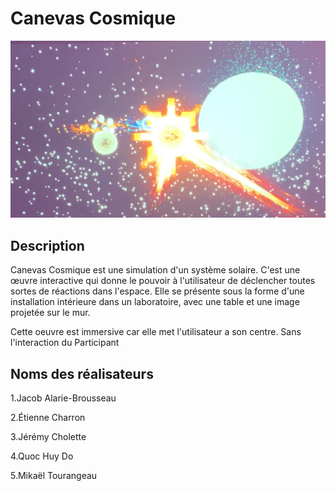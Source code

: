 # Canevas Cosmique

![photo](images/Canevas_Cosmique.jpeg)

## **Description**

Canevas Cosmique est une simulation d'un système solaire. C'est une œuvre interactive qui donne le pouvoir à l'utilisateur de déclencher toutes sortes de réactions dans l'espace. Elle se présente sous la forme d'une installation intérieure dans un laboratoire, avec une table et une image projetée sur le mur.

Cette oeuvre est immersive car elle met l'utilisateur a son centre. Sans l'interaction du Participant

## **Noms des réalisateurs**
1.Jacob Alarie-Brousseau

2.Étienne Charron

3.Jérémy Cholette

4.Quoc Huy Do

5.Mikaël Tourangeau


